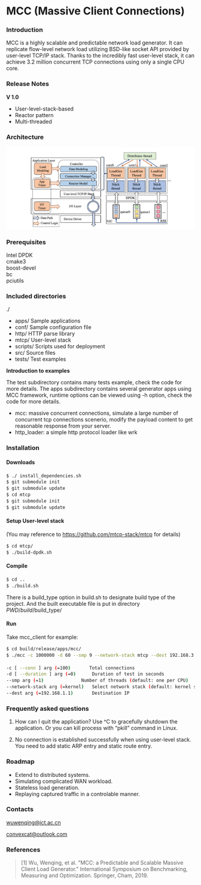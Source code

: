 # MCC (Massive Client Connections)

### Introduction

MCC is a highly scalable and predictable network load generator. It can replicate flow-level network load utilizing BSD-like socket API provided by user-level TCP/IP stack. Thanks to the incredibly fast user-level stack, it can achieve 3.2 million concurrent TCP connections using only a single CPU core. 

### Release Notes

**V 1.0**

+ User-level-stack-based
+ Reactor pattern
+ Multi-threaded

### Architecture
 
 ![MCC_architecture](images/mcc_architecture.png)

### Prerequisites
Intel DPDK      
cmake3      
boost-devel      
bc      
pciutils      

### Included directories

./    
+ apps/      Sample applications      
+ conf/      Sample configuration file       
+ http/      HTTP parse library       
+ mtcp/      User-level stack      
+ scripts/   Scripts used for deployment      
+ src/       Source files    
+ tests/     Test examples     

**Introduction to examples**

The test subdirectory contains many tests example, check the code for more details.
The apps subdirectory contains several generator apps using MCC framework, runtime options can be viewed using -h option, check the code for more details.

+ mcc: massive concurrent connections, simulate a large number of concurrent tcp connections scenerio, modify the payload content to get reasonable response from your server.
+ http_loader: a simple http protocol loader like wrk

### Installation

#### Downloads

```bash
$ ./ install_dependencies.sh
$ git submodule init
$ git submodule update
$ cd mtcp
$ git submodule init
$ git submodule update
```
#### Setup User-level stack 

(You may reference to https://github.com/mtcp-stack/mtcp for details)

```bash
$ cd mtcp/
$ ./build-dpdk.sh
```

#### Compile
```bash
$ cd ..
$ ./build.sh
```
There is a build_type option in build.sh to designate build type of the project. And the built executable file is put in directory $PWD/build/$build_type/

#### Run

Take mcc_client for example:
```bash
$ cd build/release/apps/mcc/
$ ./mcc -c 1000000 -d 60 --smp 9 --network-stack mtcp --dest 192.168.3.6

-c [ --conn ] arg (=100)       Total connections
-d [ --duration ] arg (=0)      Duration of test in seconds
--smp arg (=1)        		Number of threads (default: one per CPU)
--network-stack arg (=kernel) 	Select network stack (default: kernel stack)
--dest arg (=192.168.1.1)     	Destination IP
```

### Frequently asked questions

1. How can I quit the application?
Use ^C to gracefully shutdown the application. Or you can kill process with “pkill” command in Linux.

2. No connection is established successfully when using user-level stack.
You need to add static ARP entry and static route entry.

### Roadmap

+ Extend to distributed systems.
+ Simulating complicated WAN workload.
+ Stateless load generation.
+ Replaying captured traffic in a controlable manner. 

### Contacts

wuwenqing@ict.ac.cn   

convexcat@outlook.com

### References
> [1] Wu, Wenqing, et al. "MCC: a Predictable and Scalable Massive Client Load Generator."  International Symposium on Benchmarking, Measuring and Optimization. Springer, Cham, 2019.
